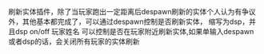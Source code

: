 刷新实体插件，除了当玩家跑出一定距离后despawn刷新的实体个人认为有争议外，其他基本都完成了，可以通过despawn控制是否刷新实体，
缩写为dsp，并且dsp on/off 玩家姓名 可以控制是否在玩家附近刷新实体,如果单输入despawn或者dsp的话，会关闭所有玩家的实体刷新

